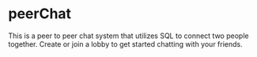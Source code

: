 # peerChat

This is a peer to peer chat system that utilizes SQL to connect two people together. Create or join a lobby to get started chatting with your friends.
